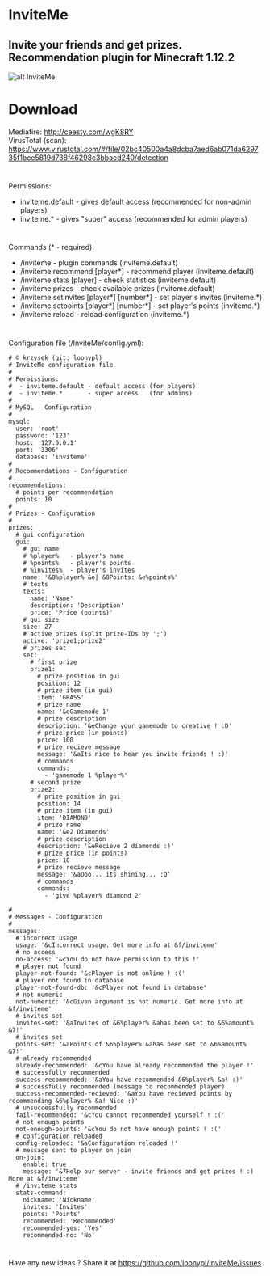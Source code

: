 # InviteMe
## Invite your friends and get prizes. Recommendation plugin for Minecraft 1.12.2
![alt InviteMe](https://i.imgur.com/B4vY0KF.png)
# Download
Mediafire: http://ceesty.com/wgK8RY<br/>
VirusTotal (scan): https://www.virustotal.com/#/file/02bc40500a4a8dcba7aed6ab071da629735f1bee5819d738f46298c3bbaed240/detection
#
Permissions:
* inviteme.default - gives default access (recommended for non-admin players)
* inviteme.* - gives "super" access (recommended for admin players)
#
Commands (* - required):
* /inviteme - plugin commands (inviteme.default)
* /inviteme recommend [player*] - recommend player (inviteme.default)
* /inviteme stats [player] - check statistics (inviteme.default)
* /inviteme prizes - check available prizes (inviteme.default)
* /inviteme setinvites [player*] [number*] - set player's invites (inviteme.*)
* /inviteme setpoints [player*] [number*] - set player's points (inviteme.*)
* /inviteme reload - reload configuration (inviteme.*)
#
Configuration file (/InviteMe/config.yml):
```
# © krzysek (git: loonypl)
# InviteMe configuration file
#
# Permissions:
#  - inviteme.default - default access (for players)
#  - inviteme.*       - super access   (for admins)
#
# MySQL - Configuration
#
mysql:
  user: 'root'
  password: '123'
  host: '127.0.0.1'
  port: '3306'
  database: 'inviteme'
#
# Recommendations - Configuration
#
recommendations:
  # points per recommendation
  points: 10
#
# Prizes - Configuration
#
prizes:
  # gui configuration
  gui:
    # gui name
    # %player%   - player's name
    # %points%   - player's points
    # %invites%  - player's invites
    name: '&8%player% &e| &8Points: &e%points%'
    # texts
    texts:
      name: 'Name'
      description: 'Description'
      price: 'Price (points)'
    # gui size
    size: 27
    # active prizes (split prize-IDs by ';')
    active: 'prize1;prize2'
    # prizes set
    set:
      # first prize
      prize1:
        # prize position in gui
        position: 12
        # prize item (in gui)
        item: 'GRASS'
        # prize name
        name: '&eGamemode 1'
        # prize description
        description: '&eChange your gamemode to creative ! :D'
        # prize price (in points)
        price: 100
        # prize recieve message
        message: '&aIts nice to hear you invite friends ! :)'
        # commands
        commands:
          - 'gamemode 1 %player%'
      # second prize
      prize2:
        # prize position in gui
        position: 14
        # prize item (in gui)
        item: 'DIAMOND'
        # prize name
        name: '&e2 Diamonds'
        # prize description
        description: '&eRecieve 2 diamonds :)'
        # prize price (in points)
        price: 10
        # prize recieve message
        message: '&aOoo... its shining... :O'
        # commands
        commands:
          - 'give %player% diamond 2'

#
# Messages - Configuration
#
messages:
  # incorrect usage
  usage: '&cIncorrect usage. Get more info at &f/inviteme'
  # no access
  no-access: '&cYou do not have permission to this !'
  # player not found
  player-not-found: '&cPlayer is not online ! :('
  # player not found in database
  player-not-found-db: '&cPlayer not found in database'
  # not numeric
  not-numeric: '&cGiven argument is not numeric. Get more info at &f/inviteme'
  # invites set
  invites-set: '&aInvites of &6%player% &ahas been set to &6%amount% &7!'
  # invites set
  points-set: '&aPoints of &6%player% &ahas been set to &6%amount% &7!'
  # already recommended
  already-recommended: '&cYou have already recommended the player !'
  # successfully recommended
  success-recommended: '&aYou have recommended &6%player% &a! :)'
  # successfully recommended (message to recommended player)
  success-recommended-recieved: '&aYou have recieved points by recommending &6%player% &a! Nice :)'
  # unsuccessfully recommended
  fail-recommended: '&cYou cannot recommended yourself ! :('
  # not enough points
  not-enough-points: '&cYou do not have enough points ! :('
  # configuration reloaded
  config-reloaded: '&aConfiguration reloaded !'
  # message sent to player on join
  on-join:
    enable: true
    message: '&7Help our server - invite friends and get prizes ! :) More at &f/inviteme'
  # /inviteme stats
  stats-command:
    nickname: 'Nickname'
    invites: 'Invites'
    points: 'Points'
    recommended: 'Recommended'
    recommended-yes: 'Yes'
    recommended-no: 'No'
```
#
Have any new ideas ? Share it at https://github.com/loonypl/InviteMe/issues
